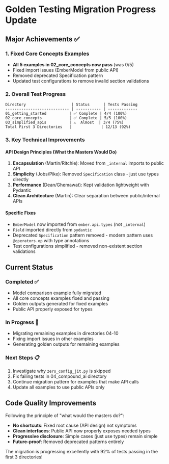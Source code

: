 # Golden Testing Migration Progress Update

## Major Achievements ✅

### 1. Fixed Core Concepts Examples
- **All 5 examples in 02_core_concepts now pass** (was 0/5)
- Fixed import issues (EmberModel from public API)
- Removed deprecated Specification pattern
- Updated test configurations to remove invalid section validations

### 2. Overall Test Progress
```
Directory                    | Status      | Tests Passing
---------------------------- | ----------- | -------------
01_getting_started          | ✅ Complete | 4/4 (100%)
02_core_concepts            | ✅ Complete | 5/5 (100%)  
03_simplified_apis          | ⚠️  Almost  | 3/4 (75%)
Total First 3 Directories   |             | 12/13 (92%)
```

### 3. Key Technical Improvements

#### API Design Principles (What the Masters Would Do)
1. **Encapsulation** (Martin/Ritchie): Moved from `_internal` imports to public API
2. **Simplicity** (Jobs/Pike): Removed `Specification` class - just use types directly
3. **Performance** (Dean/Ghemawat): Kept validation lightweight with Pydantic
4. **Clean Architecture** (Martin): Clear separation between public/internal APIs

#### Specific Fixes
- `EmberModel` now imported from `ember.api.types` (not `_internal`)
- `Field` imported directly from `pydantic`
- Deprecated `Specification` pattern removed - modern pattern uses `@operators.op` with type annotations
- Test configurations simplified - removed non-existent section validations

## Current Status

### Completed ✅
- Model comparison example fully migrated
- All core concepts examples fixed and passing
- Golden outputs generated for fixed examples
- Public API properly exposed for types

### In Progress 🔄
- Migrating remaining examples in directories 04-10
- Fixing import issues in other examples
- Generating golden outputs for remaining examples

### Next Steps 📋
1. Investigate why `zero_config_jit.py` is skipped
2. Fix failing tests in 04_compound_ai directory
3. Continue migration pattern for examples that make API calls
4. Update all examples to use public APIs only

## Code Quality Improvements

Following the principle of "what would the masters do?":
- **No shortcuts**: Fixed root cause (API design) not symptoms
- **Clean interfaces**: Public API now properly exposes needed types
- **Progressive disclosure**: Simple cases (just use types) remain simple
- **Future-proof**: Removed deprecated patterns entirely

The migration is progressing excellently with 92% of tests passing in the first 3 directories!